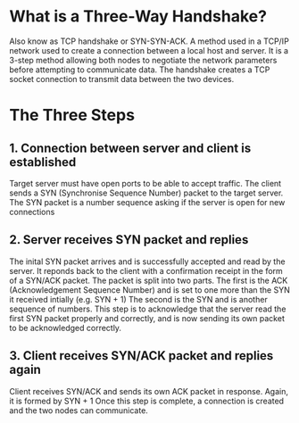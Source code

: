 # What is a Three-Way Handshake?
Also know as TCP handshake or SYN-SYN-ACK.
A method used in a TCP/IP network used to create a connection between a local host and server.
It is a 3-step method allowing both nodes to negotiate the network parameters before attempting to communicate data.
The handshake creates a TCP socket connection to transmit data between the two devices.

# The Three Steps
## 1. Connection between server and client is established
Target server must have open ports to be able to accept traffic.
The client sends a SYN (Synchronise Sequence Number) packet to the target server.
The SYN packet is a number sequence asking if the server is open for new connections

## 2. Server receives SYN packet and replies
The inital SYN packet arrives and is successfully accepted and read by the server.
It reponds back to the client with a confirmation receipt in the form of a SYN/ACK packet.
The packet is split into two parts.
The first is the ACK (Acknowledgement Sequence Number) and is set to one more than the SYN it received intially (e.g. SYN + 1)
The second is the SYN and is another sequence of numbers.
This step is to acknowledge that the server read the first SYN packet properly and correctly, and is now sending its own packet to be acknowledged correctly.

## 3. Client receives SYN/ACK packet and replies again
Client receives SYN/ACK and sends its own ACK packet in response. Again, it is formed by SYN + 1
Once this step is complete, a connection is created and the two nodes can communicate.
